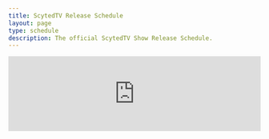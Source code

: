 ```yaml
---
title: ScytedTV Release Schedule
layout: page
type: schedule
description: The official ScytedTV Show Release Schedule.
---
```


<style>
    hr.has-background-black {
        display: none;
    }

    h1.title {
        display: none;
    }
</style>

<style>
        .styled-calendar-container {
            width: 100%;
            border: none;
            margin-top: 0;
        }

        @media (max-width: 768px) {
            .styled-calendar-container {
                margin-top: auto;
                flex-grow: 1;
            }
        }
    
    </style>

<iframe id="calendar-iframe" src="https://embed.styledcalendar.com/#bCwvC47Y17egiZWCApEq" title="ScytedTV Calendar"
        class="styled-calendar-container" data-cy="calendar-embed-iframe"></iframe>
<script async type="module" src="https://embed.styledcalendar.com/assets/parent-window.js"></script>
